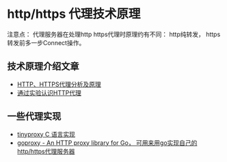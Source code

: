 # http/https 代理技术原理
注意点：
代理服务器在处理http https代理时原理约有不同： http纯转发， https转发前多一步Connect操作。

## 技术原理介绍文章
- [HTTP、HTTPS代理分析及原理](https://lilywei739.github.io/2017/01/25/principle_for_http_https.html)
- [通过实验认识HTTP代理](https://zhuanlan.zhihu.com/p/349028243)

## 一些代理实现
- [tinyproxy C 语言实现](https://github.com/tinyproxy/tinyproxy)
- [goproxy - An HTTP proxy library for Go， 可用来用go实现自己的http/https代理服务器](https://github.com/elazarl/goproxy)
